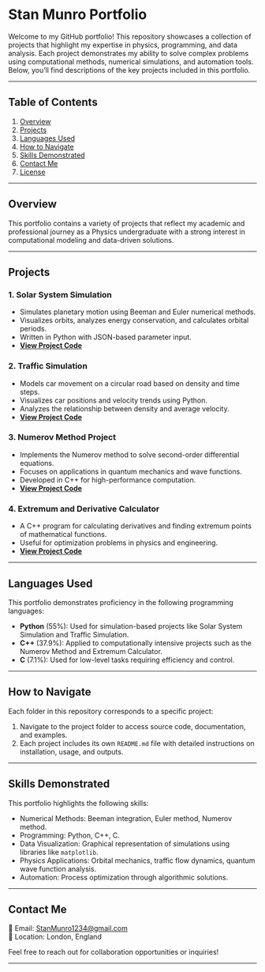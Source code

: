 # **Stan Munro Portfolio**

Welcome to my GitHub portfolio! This repository showcases a collection of projects that highlight my expertise in physics, programming, and data analysis. Each project demonstrates my ability to solve complex problems using computational methods, numerical simulations, and automation tools. Below, you’ll find descriptions of the key projects included in this portfolio.

---

## **Table of Contents**

1. [Overview](#overview)
2. [Projects](#projects)
3. [Languages Used](#languages-used)
4. [How to Navigate](#how-to-navigate)
5. [Skills Demonstrated](#skills-demonstrated)
6. [Contact Me](#contact-me)
7. [License](#license)

---

## **Overview**

This portfolio contains a variety of projects that reflect my academic and professional journey as a Physics undergraduate with a strong interest in computational modeling and data-driven solutions.

---

## **Projects**

### 1. **Solar System Simulation**
- Simulates planetary motion using Beeman and Euler numerical methods.
- Visualizes orbits, analyzes energy conservation, and calculates orbital periods.
- Written in Python with JSON-based parameter input.
- **[View Project Code](https://github.com/SMunro1234/Stan_Munro_Portfolio/tree/main/Solar_System_Simulation)**

### 2. **Traffic Simulation**
- Models car movement on a circular road based on density and time steps.
- Visualizes car positions and velocity trends using Python.
- Analyzes the relationship between density and average velocity.
- **[View Project Code](https://github.com/SMunro1234/Stan_Munro_Portfolio/tree/main/Traffic_Simulation)**

### 3. **Numerov Method Project**
- Implements the Numerov method to solve second-order differential equations.
- Focuses on applications in quantum mechanics and wave functions.
- Developed in C++ for high-performance computation.
- **[View Project Code](https://github.com/SMunro1234/Stan_Munro_Portfolio/tree/main/Numerov_Method_Project)**

### 4. **Extremum and Derivative Calculator**
- A C++ program for calculating derivatives and finding extremum points of mathematical functions.
- Useful for optimization problems in physics and engineering.
- **[View Project Code](https://github.com/SMunro1234/Stan_Munro_Portfolio/tree/main/Extremum_Calculator)**

---

## **Languages Used**

This portfolio demonstrates proficiency in the following programming languages:
- **Python** (55%): Used for simulation-based projects like Solar System Simulation and Traffic Simulation.
- **C++** (37.9%): Applied to computationally intensive projects such as the Numerov Method and Extremum Calculator.
- **C** (7.1%): Used for low-level tasks requiring efficiency and control.

---

## **How to Navigate**

Each folder in this repository corresponds to a specific project:
1. Navigate to the project folder to access source code, documentation, and examples.
2. Each project includes its own `README.md` file with detailed instructions on installation, usage, and outputs.

---

## **Skills Demonstrated**

This portfolio highlights the following skills:
- Numerical Methods: Beeman integration, Euler method, Numerov method.
- Programming: Python, C++, C.
- Data Visualization: Graphical representation of simulations using libraries like `matplotlib`.
- Physics Applications: Orbital mechanics, traffic flow dynamics, quantum wave function analysis.
- Automation: Process optimization through algorithmic solutions.

---

## **Contact Me**

📧 Email: [StanMunro1234@gmail.com](mailto:StanMunro1234@gmail.com)  
📍 Location: London, England  

Feel free to reach out for collaboration opportunities or inquiries!

---


